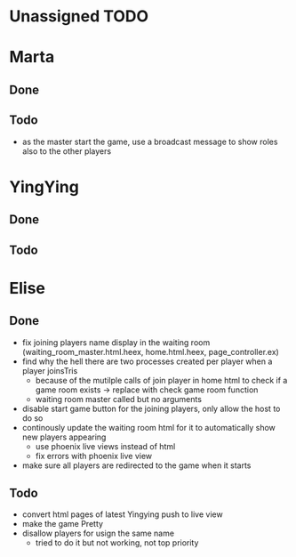 # Unassigned TODO

# Marta
## Done
## Todo
- as the master start the game, use a broadcast message to show roles also to the other players

# YingYing
## Done
## Todo

# Elise
## Done
- fix joining players name display in the waiting room (waiting_room_master.html.heex, home.html.heex, page_controller.ex)
- find why the hell there are two processes created per player when a player joinsTris
    - because of the mutilple calls of join player in home html to check if a game room exists -> replace with check game room function
    - waiting room master called but no arguments
- disable start game button for the joining players, only allow the host to do so
- continously update the waiting room html for it to automatically show new players appearing
    - use phoenix live views instead of html
    - fix errors with phoenix live view
- make sure all players are redirected to the game when it starts


## Todo
- convert html pages of latest Yingying push to live view
- make the game Pretty
- disallow players for usign the same name
    - tried to do it but not working, not top priority
